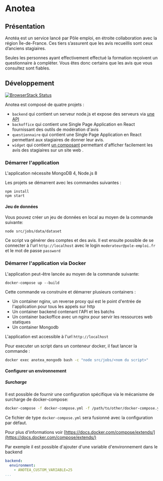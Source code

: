 # Anotea

## Présentation

Anotéa est un service lancé par Pôle emploi, en étroite collaboration avec la région Île-de-France. 
Ces tiers s’assurent que les avis recueillis sont ceux d’anciens stagiaires.

Seules les personnes ayant effectivement effectué la formation reçoivent un questionnaire à compléter. 
Vous êtes donc certains que les avis que vous consultez sont fiables.



## Développement

[![BrowserStack Status](https://www.browserstack.com/automate/badge.svg?badge_key=cDdFS0VEeVkwNGplNWRRZTc3ajFXakk3Z1FYS1VXOVdDbHU1K0F0TDlYTT0tLWJJU1RoSk9YZzliWURyODU5a0xRZEE9PQ==--891e4fe6e282b4d38005ce6116797dbf12e80496)](https://www.browserstack.com/automate/public-build/cDdFS0VEeVkwNGplNWRRZTc3ajFXakk3Z1FYS1VXOVdDbHU1K0F0TDlYTT0tLWJJU1RoSk9YZzliWURyODU5a0xRZEE9PQ==--891e4fe6e282b4d38005ce6116797dbf12e80496)

Anotea est composé de quatre projets : 
- `backend` qui contient un serveur node.js et expose des serveurs via [une API](API.md)
- `backoffice` qui contient une Single Page Application en React fournissant des outils de modération d'avis
- `questionnaire` qui contient une Single Page Application en React permettant aux stagiaires de donner leur avis.
- `widget` qui contient [un composant](WIDGET.md) permettant d'afficher facilement les avis des stagiaires sur un site web .

### Démarrer l'application 

L'application nécessite MongoDB 4, Node.js 8

Les projets se démarrent avec les commandes suivantes :

```
npm install
npm start
```

#### Jeu de données

Vous pouvez créer un jeu de données en local au moyen de la commande suivante:

```
node src/jobs/data/dataset
```

Ce script va générer des comptes et des avis.
Il est ensuite possible de se connecter à l'url `http://localhost` avec le login `moderateur@pole-emploi.fr` et le mot de passe  `password`


### Démarrer l'application via Docker

L'application peut-être lancée au moyen de la commande suivante:

```
docker-compose up --build
```

Cette commande va construire et démarrer plusieurs containers :

- Un container nginx, un reverse proxy qui est le point d'entrée de l'application pour tous les appels sur http
- Un container backend contenant l'API et les batchs
- Un container backoffice avec un nginx pour servir les ressources web statiques
- Un container Mongodb  

L'application est accessible à l'url `http://localhost`

Pour executer un script dans un conteneur docker, il faut lancer la commande :

```sh
docker exec anotea_mongodb bash -c "node src/jobs/<nom du script>"
```

#### Configurer un environnement

##### Surcharge

Il est possible de fournir une configuration spécifique via le mécanisme de surcharge de docker-compose:

```sh
docker-compose -f docker-compose.yml -f /path/to/other/docker-compose.yml up
```

Ce fichier de type `docker-compose.yml` sera fusionné avec la configuration 
par défaut.

Pour plus d'informations voir [https://docs.docker.com/compose/extends/](https://docs.docker.com/compose/extends/)

Par exemple il est possible d'ajouter d'une variable d'environnement dans le backend

```yml
backend:
  environment:
    - ANOTEA_CUSTOM_VARIABLE=25
...
```

